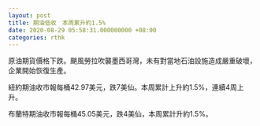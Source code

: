 ```yaml
---
layout: post
title: 期油低收　本周累升約1.5%
date: 2020-08-29 05:58:31.000000000 +08:00
categories: rthk
---
```


原油期貨價格下跌。颶風勞拉吹襲墨西哥灣，未有對當地石油設施造成嚴重破壞，企業開始恢復生產。

紐約期油收市報每桶42.97美元，跌7美仙。本周累計上升約1.5%，連續4周上升。

布蘭特期油收市報每桶45.05美元，跌4美仙，本周累計升約1.5%。
